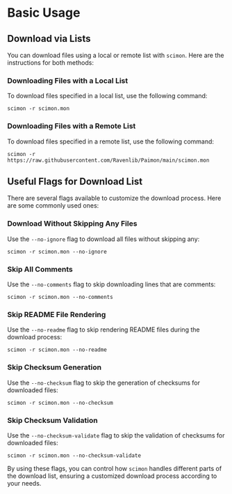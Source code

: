 # Basic Usage

## Download via Lists

You can download files using a local or remote list with `scimon`. Here are the instructions for both methods:

### Downloading Files with a Local List

To download files specified in a local list, use the following command:

```shell
scimon -r scimon.mon
```

### Downloading Files with a Remote List

To download files specified in a remote list, use the following command:

```shell
scimon -r https://raw.githubusercontent.com/Ravenlib/Paimon/main/scimon.mon
```

## Useful Flags for Download List

There are several flags available to customize the download process. Here are some commonly used ones:

### Download Without Skipping Any Files

Use the `--no-ignore` flag to download all files without skipping any:

```shell
scimon -r scimon.mon --no-ignore
```

### Skip All Comments

Use the `--no-comments` flag to skip downloading lines that are comments:

```shell
scimon -r scimon.mon --no-comments
```

### Skip README File Rendering

Use the `--no-readme` flag to skip rendering README files during the download process:

```shell
scimon -r scimon.mon --no-readme
```

### Skip Checksum Generation

Use the `--no-checksum` flag to skip the generation of checksums for downloaded files:

```shell
scimon -r scimon.mon --no-checksum
```

### Skip Checksum Validation

Use the `--no-checksum-validate` flag to skip the validation of checksums for downloaded files:

```shell
scimon -r scimon.mon --no-checksum-validate
```

By using these flags, you can control how `scimon` handles different parts of the download list, ensuring a customized download process according to your needs.
